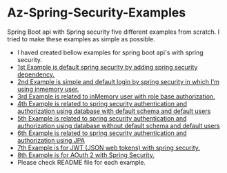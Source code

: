 # Az-Spring-Security-Examples
Spring Boot api with Spring security five different examples from scratch. I tried to make these examples as simple as possible.

* I haved created bellow examples for spring boot api's with spring security.
* [1st Example is default spring security by adding spring security dependency.](/simple-spring-security)
* [2nd Example is simple and default login by spring security in which I'm using inmemory user.](/InMemory-spring-security)
* [3rd Example is related to inMemory user with role base authorization.](/InMemory-roleBase-spring-security)
* [4th Example is related to spring security authentication and authorization using database with default schema and default users](/database-spring-security)
* [5th Example is related to spring security authentication and authorization using database without default schema and default users](/database-spring-security-II)
* [6th Example is related to spring security authentication and authorization using JPA](/spring-security-jpa)
* [7th Example is for JWT (JSON web tokens) with spring security.](/spring-security-jwt-api)
* [8th Example is for AOuth 2 with Spring Security.](/spring-security-oAuth-2.0)
* Please check README file for each example.




